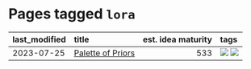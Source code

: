 # Pages tagged `lora`

|last_modified|title|est. idea maturity|tags
|:---|:---|---:|:---|
|2023-07-25|[Palette of Priors](../palette_of_priors.md)|533|[![](https://img.shields.io/badge/tag-experimental-1eefac)](../tags/experimental.md) [![](https://img.shields.io/badge/tag-lora-2b1224)](../tags/lora.md)|